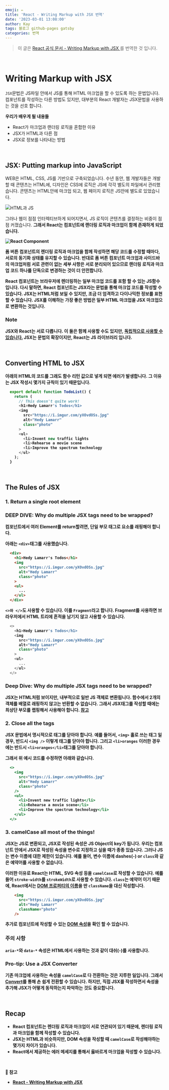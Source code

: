 ```yaml
---
emoji: ✏️
title: 'React - Writing Markup with JSX 번역'
date: '2023-03-01 13:08:00'
author: Kay
tags: 블로그 github-pages gatsby
categories: 번역
---
```


> 이 글은 [React 공식 문서 - Writing Markup with JSX
](https://beta.reactjs.org/learn/writing-markup-with-jsx)를 번역한 것 입니다.

<br>

# Writing Markup with JSX
`JSX`문법은 JS파일 안에서 JS를 통해 HTML 마크업을 할 수 있도록 하는 문법입니다.
컴포넌트를 작성하는 다른 방법도 있지만, 대부분의 React 개발자는 JSX문법을 사용하는 것을 선호 합니다.

<b>우리가 배우게 될 내용들</b>
- React가 마크업과 랜더링 로직을 혼합한 이유
- JSX가 HTML과 다른 점
- JSX로 정보를 나타내는 방법

<br>

## JSX: Putting markup into JavaScript
WEB은 HTML, CSS, JS를 기반으로 구축되었습니다. 수년 동안, 웹 개발자들은 개발 할 때 콘텐츠는 HTML에, 디자인은 CSS에 로직은 JS에 각각 별도의 파일에서 관리했습니다.
콘텐츠는 HTML안에 마크업 되고, 웹 페이지 로직은 JS안에 별도로 있었습니다.

![HTML과 JS](1.png)

그러나 웹이 점점 인터렉티브하게 되어지면서, JS 로직이 콘텐츠를 결정하는 비중이 점점 커졌습니다.
<b>그래서 React는 컴포넌트에 랜더링 로직과 마크업이 함께 존재하게 되었습니다.<b/>

![React Component](2.png)

폼 버튼 컴포넌트의 렌더링 로직과 마크업을 함께 작성하면 해당 코드를 수정할 때마다, 서로의 동기화 상태를 유지할 수 있습니다.
반대로 폼 버튼 컴포넌트 마크업과 사이드바의 마크업처럼 서로 관련이 없는 세부 사항은 서로 분리되어 있으므로 랜더링 로직과 마크업 코드 하나를 단독으로 변경하는 것이 더 안전합니다.

React 컴포넌트는 브라우저에 렌더링하는 일부 마크업 코드를 포함 할 수 있는 JS함수 입니다.
다시 말하면, React 컴포넌트는 JSX라는 문법을 통해 마크업 코드를 작성할 수 있습니다.
JSX는 HTML처럼 보일 수 있지만, 조금 더 엄격하고 다이나믹한 정보를 표현할 수 있습니다.
JSX를 이해하는 가장 좋은 방법은 일부 HTML 마크업을 JSX 마크업으로 변환하는 것입니다.

### Note
JSX와 React는 서로 다릅니다. 이 둘은 함께 사용할 수도 있지만, [독립적으로 사용할 수 있습니다.](https://reactjs.org/blog/2020/09/22/introducing-the-new-jsx-transform.html#whats-a-jsx-transform)
JSX는 문법의 확장이지만, React는 JS 라이브러리 입니다.

<br/>

## Converting HTML to JSX
아래의 HTML의 코드를 그래도 함수 리턴 값으로 넣게 되면 에러가 발생합니다.
그 이유는 JSX 작성시 몇가지 규칙이 있기 때문입니다.
```js
  export default function TodoList() {
    return (
      // This doesn't quite work!
      <h1>Hedy Lamarr's Todos</h1>
      <img 
        src="https://i.imgur.com/yXOvdOSs.jpg" 
        alt="Hedy Lamarr" 
        class="photo"
      >
      <ul>
        <li>Invent new traffic lights
        <li>Rehearse a movie scene
        <li>Improve the spectrum technology
      </ul>
    );
  }
```

<br/>

## The Rules of JSX

### 1. Return a single root element

### DEEP DIVE: Why do multiple JSX tags need to be wrapped?
컴포넌트에서 여러 Element를 return할려면, <b>단일 부모 태그로 요소를 래핑해야 합니다.</b>

아래는 `<div>`태그를 사용했습니다.
```html
  <div>
    <h1>Hedy Lamarr's Todos</h1>
    <img 
      src="https://i.imgur.com/yXOvdOSs.jpg" 
      alt="Hedy Lamarr" 
      class="photo"
    >
    <ul>
      ...
    </ul>
  </div>
```

`<>와 </>`도 사용할 수 있습니다. 이를 `Fragment`라고 합니다. Fragment를 사용하면 브라우저에서 HTML 트리에 흔적을 남기지 않고 사용할 수 있습니다.
```js
  <>
    <h1>Hedy Lamarr's Todos</h1>
    <img 
      src="https://i.imgur.com/yXOvdOSs.jpg" 
      alt="Hedy Lamarr" 
      class="photo"
    >
    <ul>
      ...
    </ul>
  </>
```

### Deep Dive: Why do multiple JSX tags need to be wrapped?
JSX는 HTML처럼 보이지만, 내부적으로 일반 JS 객체로 변환됩니다. <b>함수에서 2개의 객체를 배열로 래핑하지 않고는 반환할 수 없습니다.</b>
그래서 JSX태그를 작성할 때에는 최상단 부모를 랩핑해서 사용해야 합니다. [참고](https://javascript.plainenglish.io/why-do-we-have-to-wrap-react-components-b168232dbd3a)

### 2. Close all the tags
JSX 문법에서 명시적으로 태그를 닫아야 합니다. 예를 들어서, `<img>` 홀로 쓰는 태그 일 경우, 반드시 `<img />` 이렇게 태그를 닫아야 합니다.
그리고 `<li>oranges` 이러한 경우에는 반드시 `<li>oranges</li>`태그를 닫아야 합니다.

그래서 위 예시 코드를 수정하면 아래와 같습니다.
```jsx
  <>
    <img
      src="https://i.imgur.com/yXOvdOSs.jpg"
      alt="Hedy Lamarr"
      class="photo"
    />
    <ul>
      <li>Invent new traffic lights</li>
      <li>Rehearse a movie scene</li>
      <li>Improve the spectrum technology</li>
    </ul>
  </>
```

### 3. camelCase all most of the things!
JSX는 JS로 변환되고, JSX로 작성된 속성은 JS Object의 key가 됩니다.
우리는 컴포넌트 안에서 JSX로 작성된 속성을 변수로 지정하고 싶을 때가 종종 있습니다.
그러나 JS는 변수 이름에 대한 제한이 있습니다. 예를 들어, 변수 이름에 dashes(-) or `class`와 같은 예약어를 사용할 수 없습니다.

이러한 이유로 React는 HTML, SVG 속성 등을 `camelCase`로 작성할 수 있습니다. 예를 들어 `stroke-width`를 `strokeWidth`로 사용할 수 있습니다.
`class`는 예약어 이기 때문에, React에서는 [DOM 프로퍼티의 이름](https://developer.mozilla.org/en-US/docs/Web/API/Element/className)을 딴 `className`을 대신 작성합니다.
```html
    <img 
      src="https://i.imgur.com/yXOvdOSs.jpg" 
      alt="Hedy Lamarr" 
      className="photo"
    />
```
추가로 컴포넌트에 작성할 수 있는 [DOM 속성](https://beta.reactjs.org/reference/react-dom/components/common)을 확인 할 수 있습니다.

### 주의 사항
`aria-*`와 `data-*` 속성은 HTML에서 사용하는 것과 같이 대쉬(-)를 사용합니다.

### Pro-tip: Use a JSX Converter
기존 마크업에 사용하는 속성을 `camelCase`로 다 전환하는 것은 지루한 일입니다. 그래서 [Convert](https://transform.tools/html-to-jsx)를 통해
손 쉽게 전환할 수 있습니다. 하지만, 직접 JSX를 작성하면서 속성을 추가해 JSX가 어떻게 동작하는지 파악하는 것도 중요합니다.

<br/>

## Recap
- React 컴포넌트는 렌더링 로직과 마크업이 서로 연관되어 있기 때문에, 렌더링 로직과 마크업을 함께 작성할 수 있습니다.
- JSX는 HTML과 비슷하지만, DOM 속성을 작성할 때 `camelCase`로 작성해야하는 몇가지 차이가 있습니다.
- React에서 제공하는 에러 메세지를 통해서 옳바르게 마크업을 작성할 수 있습니다.

<br/>

<b>📕 참고</b>
- [React - Writing Markup with JSX
  ](https://beta.reactjs.org/learn/writing-markup-with-jsx)

```toc
```

